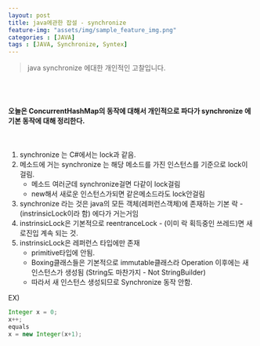 ```yaml
---
layout: post
title: java에관한 잡설 - synchronize
feature-img: "assets/img/sample_feature_img.png"
categories : [JAVA]
tags : [JAVA, Synchronize, Syntex]
---
```


> java synchronize 에대한 개인적인 고찰입니다.

<br/>
<br/>

#### 오늘은 ConcurrentHashMap의 동작에 대해서 개인적으로 파다가 synchronize 에 기본 동작에 대해 정리한다.
<br/>

1. synchronize 는 C#에서는 lock과 같음. 
2. 메소드에 거는 synchronize 는 해당 메소드를 가진 인스턴스를 기준으로 lock이 걸림.
    - 메소드 여러군데 synchronize걸면 다같이 lock걸림
    - new해서 새로운 인스턴스가되면 같은메소드라도 lock안걸림
3. synchronize 라는 것은 java의 모든 객체(레퍼런스객체)에 존재하는 기본 락 - (instrinsicLock이라 함) 에다가 거는거임
4. instrinsicLock은 기본적으로 reentranceLock - (이미 락 획득중인 쓰레드)면 새로진입 계속 되는 것.
5. instrinsicLock은 레퍼런스 타입에만 존재
    - primitive타입에 안됨.
    - Boxing클래스들은 기본적으로 immutable클래스라 Operation 이후에는 새 인스턴스가 생성됨 (String도 마찬가지 - Not StringBuilder)
    - 따라서 새 인스턴스 생성되므로 Synchronize 동작 안함.

EX)
~~~java
Integer x = 0;
x++;
equals
x = new Integer(x+1);
~~~    
